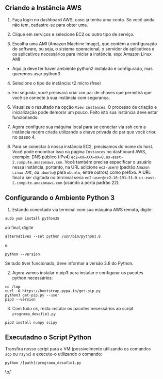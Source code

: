 ## Criando a Instância AWS

1. Faça login no dashboard AWS, caso já tenha uma conta. Se você ainda não tem, cadastre-se para obter uma.


2. Clique em serviços e selecione EC2 ou outro tipo de serviço.



3. Escolha uma AMI (Amazon Machine Image), que contém a configuração do software, ou seja, o sistema operacional, o servidor de aplicativos e os aplicativos necessários para iniciar a instância. exp: Amazon Linux AMI

 - Aqui já deve ter haver ambiente python2 instalado e configurado, mas queremos usar python3


4. Selecione o tipo de instância: t2.micro (free)



5. Em seguida, você precisará criar um par de chaves que permitirá que você se conecte à sua instância com segurança.



6. Visualize o resultado na opção `View Instances`. O processo de criação e inicialização pode demorar um pouco. Feito isto sua instância deve estar funcionando.



7. Agora configure sua máquina local para se conectar via ssh com a instância recém criada utilizando a chave privada do par que vocẽ criou no passo 4.



8. Para se conectar à nossa instância EC2, precisamos do nome do host. Você pode encontrar isso na página `Instances` no dashboard AWS, exemplo: DNS público (IPv4) `ec2–XX–XXX–XX–0.us-east-2.compute.amazonaws.com`. Você também precisa especificar o usuário nessa instância, portanto, na URL adicione `ec2-user@` (padrão `Amazon Linux AMI`, ou `ubuntu@` para `ubuntu`, entre outros) como prefixo. A URL final a ser digitada no terminal seria `ec2-user@ec2–18–191–31–0.us-east-2.compute.amazonaws.com` (usando a porta padrão 22).



## Configurando o Ambiente Python 3 



1. Estando conectado via terminal com sua máquina AWS remota, digite:


```
sudo yum install python38
```


ao final, digite


```
alternatives --set python /usr/bin/python3.8
```


e


```
python --version
```


Se tudo tiver funcionado, deve informar a versão 3.8 do Python. 


2. Agora vamos instalar o pip3 para instalar e configurar os pacotes python necessários:


```
cd /tmp
curl -O https://bootstrap.pypa.io/get-pip.py
python3 get-pip.py --user
pip3 --version
```

3. Com tudo ok, resta instalar os pacotes necessários ao script `programa_desafio1.py`


```
pip3 install numpy scipy 
```


## Executadno o Script Python 



Transfira nosso script para a VM (possivelmente utilizando os comandos `scp` ou `rsync`) e execute-o utilizando o comando:


```
python /[path]/programa_desafio1.py
```


\o/